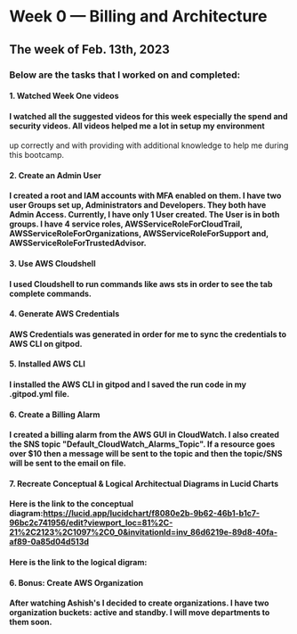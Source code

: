 # Week 0 — Billing and Architecture

## The week of Feb. 13th, 2023

### Below are the tasks that I worked on and completed:

#### 1. Watched Week One videos
#### I watched all the suggested videos for this week especially the spend and security videos. All videos helped me a lot in setup my environment 
up correctly and with providing with additional knowledge to help me during this bootcamp. 

#### 2. Create an Admin User 
#### I created a root and IAM accounts with MFA enabled on them. I have two user Groups set up, Administrators and Developers. They both have Admin Access. Currently, I have only 1 User created. The User is in both groups. I have 4 service roles, AWSServiceRoleForCloudTrail, AWSServiceRoleForOrganizations, AWSServiceRoleForSupport and, AWSServiceRoleForTrustedAdvisor. 

#### 3. Use AWS Cloudshell
#### I used Cloudshell to run commands like aws sts in order to see the tab complete commands.

#### 4. Generate AWS Credentials
#### AWS Credentials was generated in order for me to sync the credentials to AWS CLI on gitpod.

#### 5. Installed AWS CLI
#### I installed the AWS CLI in gitpod and I saved the run code in my .gitpod.yml file.

#### 6. Create a Billing Alarm
#### I created a billing alarm from the AWS GUI in CloudWatch. I also created the SNS topic "Default_CloudWatch_Alarms_Topic". If a resource goes over $10 then a message will be sent to the topic and then the topic/SNS will be sent to the email on file. 

#### 7. Recreate Conceptual & Logical Architectual Diagrams in Lucid Charts
#### Here is the link to the conceptual diagram:https://lucid.app/lucidchart/f8080e2b-9b62-46b1-b1c7-96bc2c741956/edit?viewport_loc=81%2C-21%2C2123%2C1097%2C0_0&invitationId=inv_86d6219e-89d8-40fa-af89-0a85d04d513d 
#### Here is the link to the logical digram: 

#### 6. Bonus: Create AWS Organization
#### After watching Ashish's I decided to create organizations. I have two organization buckets: active and standby. I will move departments to them soon.

